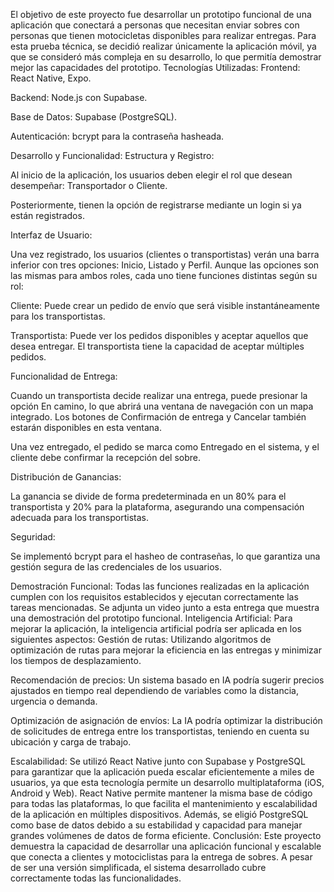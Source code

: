 El objetivo de este proyecto fue desarrollar un prototipo funcional de una aplicación que conectará a personas que necesitan enviar sobres con personas que tienen motocicletas disponibles para realizar entregas. Para esta prueba técnica, se decidió realizar únicamente la aplicación móvil, ya que se consideró más compleja en su desarrollo, lo que permitía demostrar mejor las capacidades del prototipo.
Tecnologías Utilizadas:
Frontend: React Native, Expo.


Backend: Node.js con Supabase.


Base de Datos: Supabase (PostgreSQL).


Autenticación: bcrypt para la contraseña hasheada.


Desarrollo y Funcionalidad:
Estructura y Registro:


Al inicio de la aplicación, los usuarios deben elegir el rol que desean desempeñar: Transportador o Cliente.


Posteriormente, tienen la opción de registrarse mediante un login si ya están registrados.


Interfaz de Usuario:


Una vez registrado, los usuarios (clientes o transportistas) verán una barra inferior con tres opciones: Inicio, Listado y Perfil. Aunque las opciones son las mismas para ambos roles, cada uno tiene funciones distintas según su rol:


Cliente: Puede crear un pedido de envío que será visible instantáneamente para los transportistas.


Transportista: Puede ver los pedidos disponibles y aceptar aquellos que desea entregar. El transportista tiene la capacidad de aceptar múltiples pedidos.


Funcionalidad de Entrega:


Cuando un transportista decide realizar una entrega, puede presionar la opción En camino, lo que abrirá una ventana de navegación con un mapa integrado. Los botones de Confirmación de entrega y Cancelar también estarán disponibles en esta ventana.


Una vez entregado, el pedido se marca como Entregado en el sistema, y el cliente debe confirmar la recepción del sobre.


Distribución de Ganancias:


La ganancia se divide de forma predeterminada en un 80% para el transportista y 20% para la plataforma, asegurando una compensación adecuada para los transportistas.


Seguridad:


Se implementó bcrypt para el hasheo de contraseñas, lo que garantiza una gestión segura de las credenciales de los usuarios.


Demostración Funcional:
 Todas las funciones realizadas en la aplicación cumplen con los requisitos establecidos y ejecutan correctamente las tareas mencionadas. Se adjunta un video junto a esta entrega que muestra una demostración del prototipo funcional.
Inteligencia Artificial:
 Para mejorar la aplicación, la inteligencia artificial podría ser aplicada en los siguientes aspectos:
Gestión de rutas: Utilizando algoritmos de optimización de rutas para mejorar la eficiencia en las entregas y minimizar los tiempos de desplazamiento.


Recomendación de precios: Un sistema basado en IA podría sugerir precios ajustados en tiempo real dependiendo de variables como la distancia, urgencia o demanda.


Optimización de asignación de envíos: La IA podría optimizar la distribución de solicitudes de entrega entre los transportistas, teniendo en cuenta su ubicación y carga de trabajo.


Escalabilidad:
 Se utilizó React Native junto con Supabase y PostgreSQL para garantizar que la aplicación pueda escalar eficientemente a miles de usuarios, ya que esta tecnología permite un desarrollo multiplataforma (iOS, Android y Web). React Native permite mantener la misma base de código para todas las plataformas, lo que facilita el mantenimiento y escalabilidad de la aplicación en múltiples dispositivos. Además, se eligió PostgreSQL como base de datos debido a su estabilidad y capacidad para manejar grandes volúmenes de datos de forma eficiente.
Conclusión:
 Este proyecto demuestra la capacidad de desarrollar una aplicación funcional y escalable que conecta a clientes y motociclistas para la entrega de sobres. A pesar de ser una versión simplificada, el sistema desarrollado cubre correctamente todas las funcionalidades.

